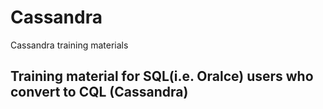 # Cassandra
Cassandra training materials

## Training material for SQL(i.e. Oralce) users who convert to CQL (Cassandra)
